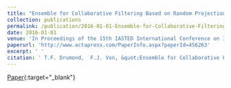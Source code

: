 ```yaml
---
title: "Ensemble for Collaborative Filtering Based on Random Projections and Boolean Matrix Factorization"
collection: publications
permalink: /publication/2016-01-01-Ensemble-for-Collaborative-Filtering-Based-on-Random-Projections-and-Boolean-Matrix-Factorization
date: 2016-01-01
venue: 'In Proceedings of the 15th IASTED International Conference on Intelligent Systems and Control, ISC 2016'
paperurl: 'http://www.actapress.com/PaperInfo.aspx?paperId=456263'
excerpt: ' '
citation: ' T.F. Drumond,  F.J. Von, &quot;Ensemble for Collaborative Filtering Based on Random Projections and Boolean Matrix Factorization.&quot; In Proceedings of the 15th IASTED International Conference on Intelligent Systems and Control, ISC 2016, 2016.'
---
```

[<span><i class="fas fa-fw fa-file-pdf"></i></span> Paper](http://www.actapress.com/PaperInfo.aspx?paperId=456263){:target="_blank"} 
